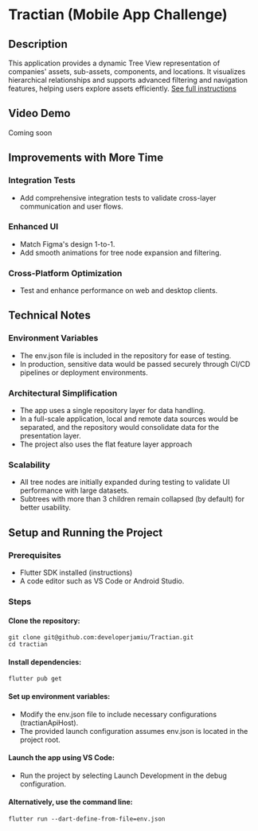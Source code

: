 # Tractian (Mobile App Challenge)

## Description
This application provides a dynamic Tree View representation of companies' assets, sub-assets, components, and locations. It visualizes hierarchical relationships and supports advanced filtering and navigation features, helping users explore assets efficiently.
[See full instructions](https://github.com/tractian/challenges/blob/main/mobile/README.md)

## Video Demo
Coming soon

## Improvements with More Time

### Integration Tests
- Add comprehensive integration tests to validate cross-layer communication and user flows.

### Enhanced UI
- Match Figma's design 1-to-1.
- Add smooth animations for tree node expansion and filtering.

### Cross-Platform Optimization
- Test and enhance performance on web and desktop clients.

## Technical Notes

### Environment Variables
- The env.json file is included in the repository for ease of testing.
- In production, sensitive data would be passed securely through CI/CD pipelines or deployment environments.

### Architectural Simplification
- The app uses a single repository layer for data handling.
- In a full-scale application, local and remote data sources would be separated, and the repository would consolidate data for the presentation layer.
- The project also uses the flat feature layer approach
  
### Scalability
- All tree nodes are initially expanded during testing to validate UI performance with large datasets.
- Subtrees with more than 3 children remain collapsed (by default) for better usability.

## Setup and Running the Project

### Prerequisites
- Flutter SDK installed (instructions)
- A code editor such as VS Code or Android Studio.

### Steps
#### Clone the repository:
```
git clone git@github.com:developerjamiu/Tractian.git
cd tractian
```

#### Install dependencies:
```
flutter pub get
```

#### Set up environment variables:
- Modify the env.json file to include necessary configurations (tractianApiHost).
- The provided launch configuration assumes env.json is located in the project root.

#### Launch the app using VS Code:
- Run the project by selecting Launch Development in the debug configuration.

#### Alternatively, use the command line:

```
flutter run --dart-define-from-file=env.json
```
